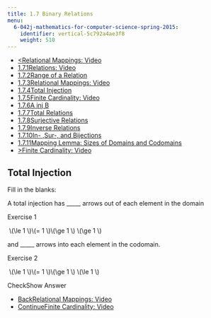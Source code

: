 ```yaml
---
title: 1.7 Binary Relations
menu:
  6-042j-mathematics-for-computer-science-spring-2015:
    identifier: vertical-5c792a4ae3f8
    weight: 510
---
```

*   [<Relational Mappings: Video](/courses/electrical-engineering-and-computer-science/6-042j-mathematics-for-computer-science-spring-2015/proofs/tp3-3/vertical-360a6e85d0f4)
*   [1.7.1Relations: Video](/courses/electrical-engineering-and-computer-science/6-042j-mathematics-for-computer-science-spring-2015/proofs/tp3-3)
*   [1.7.2Range of a Relation](/courses/electrical-engineering-and-computer-science/6-042j-mathematics-for-computer-science-spring-2015/proofs/tp3-3/vertical-70020f5936fa)
*   [1.7.3Relational Mappings: Video](/courses/electrical-engineering-and-computer-science/6-042j-mathematics-for-computer-science-spring-2015/proofs/tp3-3/vertical-360a6e85d0f4)
*   [1.7.4Total Injection](/courses/electrical-engineering-and-computer-science/6-042j-mathematics-for-computer-science-spring-2015/proofs/tp3-3/vertical-5c792a4ae3f8)
*   [1.7.5Finite Cardinality: Video](/courses/electrical-engineering-and-computer-science/6-042j-mathematics-for-computer-science-spring-2015/proofs/tp3-3/vertical-aecd80da5c9a)
*   [1.7.6A inj B](/courses/electrical-engineering-and-computer-science/6-042j-mathematics-for-computer-science-spring-2015/proofs/tp3-3/vertical-faefc8383410)
*   [1.7.7Total Relations](/courses/electrical-engineering-and-computer-science/6-042j-mathematics-for-computer-science-spring-2015/proofs/tp3-3/vertical-62aa874eafae)
*   [1.7.8Surjective Relations](/courses/electrical-engineering-and-computer-science/6-042j-mathematics-for-computer-science-spring-2015/proofs/tp3-3/vertical-73dfbcd9adb9)
*   [1.7.9Inverse Relations](/courses/electrical-engineering-and-computer-science/6-042j-mathematics-for-computer-science-spring-2015/proofs/tp3-3/vertical-b100bd3fedc5)
*   [1.7.10In- ,Sur-, and Bijections](/courses/electrical-engineering-and-computer-science/6-042j-mathematics-for-computer-science-spring-2015/proofs/tp3-3/vertical-e3a6326108c6)
*   [1.7.11Mapping Lemma: Sizes of Domains and Codomains](/courses/electrical-engineering-and-computer-science/6-042j-mathematics-for-computer-science-spring-2015/proofs/tp3-3/vertical-7d9a2d67e3b9)
*   [\>Finite Cardinality: Video](/courses/electrical-engineering-and-computer-science/6-042j-mathematics-for-computer-science-spring-2015/proofs/tp3-3/vertical-aecd80da5c9a)

Total Injection
---------------

  

Fill in the blanks:

A total injection has \_\_\_\_\_ arrows out of each element in the domain

Exercise 1

&nbsp;\\(\\le 1 \\)\\(= 1 \\)\\(\\ge 1 \\) \\(\\ge 1 \\)&nbsp;

and \_\_\_\_\_ arrows into each element in the codomain.

Exercise 2

&nbsp;\\(\\le 1 \\)\\(= 1 \\)\\(\\ge 1 \\) \\(\\le 1 \\)&nbsp;

CheckShow Answer

*   [BackRelational Mappings: Video](/courses/electrical-engineering-and-computer-science/6-042j-mathematics-for-computer-science-spring-2015/proofs/tp3-3/vertical-360a6e85d0f4)
*   [ContinueFinite Cardinality: Video](/courses/electrical-engineering-and-computer-science/6-042j-mathematics-for-computer-science-spring-2015/proofs/tp3-3/vertical-aecd80da5c9a)